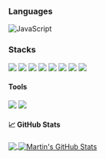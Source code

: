 <!-- # Hi there! Welcome! <img src="https://github.com/TheDudeThatCode/TheDudeThatCode/blob/master/Assets/Hi.gif" width="29px">
<p align="center">

![](https://camo.githubusercontent.com/992babdffd8c74a1502de375fbdf7e4d54773242/68747470733a2f2f6d656469612e67697068792e636f6d2f6d656469612f53576f536b4e36447854737a71494b4571762f67697068792e676966) -->

<!--   ### <img src="https://github.com/TheDudeThatCode/TheDudeThatCode/blob/master/Assets/Developer.gif" width="45px"> About Me: -->
<!-- - 🏦 기획자에서 개발자로의 커리어 전환을 위해 공부중이야!
      <img src="https://media.giphy.com/media/WUlplcMpOCEmTGBtBW/giphy.gif" width="30">
- 📝 특히 프론트엔드에 관심이 많아!
- 💻 아직 시작이니까  -->
  

### Languages

<!-- ![Python](https://img.shields.io/badge/-Python-000?&logo=Python) -->
![JavaScript](https://img.shields.io/badge/-JavaScript-000?&logo=JavaScript)

### Stacks
<img src="https://img.shields.io/badge/React-61DAFB?style=flat-square&logo=React&logoColor=white"/> <img src="https://img.shields.io/badge/Create React App-09D3AC?style=flat-square&logo=React&logoColor=white"/> <img src="https://img.shields.io/badge/React Router-CA4245?style=flat-square&logo=React Router&logoColor=white"/> <img src="https://img.shields.io/badge/styled-components-DB7093?style=flat-square&logo=styled components&logoColor=white"/> <img src="https://img.shields.io/badge/Amazon S3-569A31?style=flat-square&logo=Amazon S3&logoColor=white"/> <img src="https://img.shields.io/badge/Redux-764ABC?style=flat-square&logo=Redux&logoColor=white"/> <img src="https://img.shields.io/badge/MongoDB-47A248?style=flat-square&logo=MongoDB&logoColor=white"/> <img src="https://img.shields.io/badge/Firebase-FFCA28?style=flat-square&logo=Firebase&logoColor=white"/> 

#### Tools
<img src="https://img.shields.io/badge/Git-F05032?style=flat-square&logo=Git&logoColor=white"/>  <img src="https://img.shields.io/badge/Notion-333333?style=flat-square&logo=Notion&logoColor=white"/>  


#### &#x1f4c8; GitHub Stats
<a href="https://github.com/U-Jinyeol/U-Jinyeol">
  <img align="center" src="https://github-readme-stats.vercel.app/api/top-langs/?username=U-Jinyeol&hide=java,html,tex&title_color=ffffff&text_color=c9cacc&icon_color=2bbc8a&bg_color=1d1f21&langs_count=3" />
</a>
<a href="https://github.com/U-Jinyeol/U-Jinyeol">
  <img align="center" src="https://github-readme-stats.vercel.app/api?username=U-Jinyeol&show_icons=true&line_height=27&count_private=true&title_color=ffffff&text_color=c9cacc&icon_color=2bbc8a&bg_color=1d1f21" alt="Martin's GitHub Stats" />
</a>

